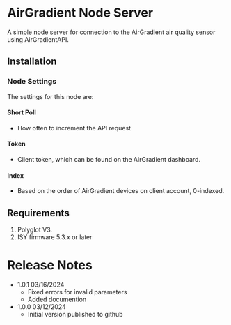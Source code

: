 
# AirGradient Node Server

A simple node server for connection to the AirGradient air quality sensor using AirGradientAPI.

## Installation


### Node Settings
The settings for this node are:

#### Short Poll
   * How often to increment the API request
#### Token
   * Client token, which can be found on the AirGradient dashboard.

#### Index
   * Based on the order of AirGradient devices on client account, 0-indexed.


## Requirements

1. Polyglot V3.
2. ISY firmware 5.3.x or later

# Release Notes

- 1.0.1 03/16/2024
   - Fixed errors for invalid parameters
   - Added documention
- 1.0.0 03/12/2024
   - Initial version published to github
